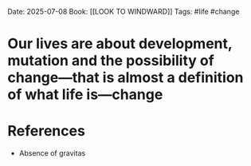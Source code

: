 Date: 2025-07-08
Book: [[LOOK TO WINDWARD]]
Tags: #life #change
# Our lives are about development, mutation and the possibility of change—that is almost a definition of what life is—change



# References
- Absence of gravitas 